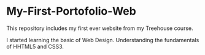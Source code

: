 # My-First-Portofolio-Web

This repository includes my first ever website from my Treehouse course.

I started learning the basic of Web Design. Understanding the fundamentals of HHTML5 and CSS3.
